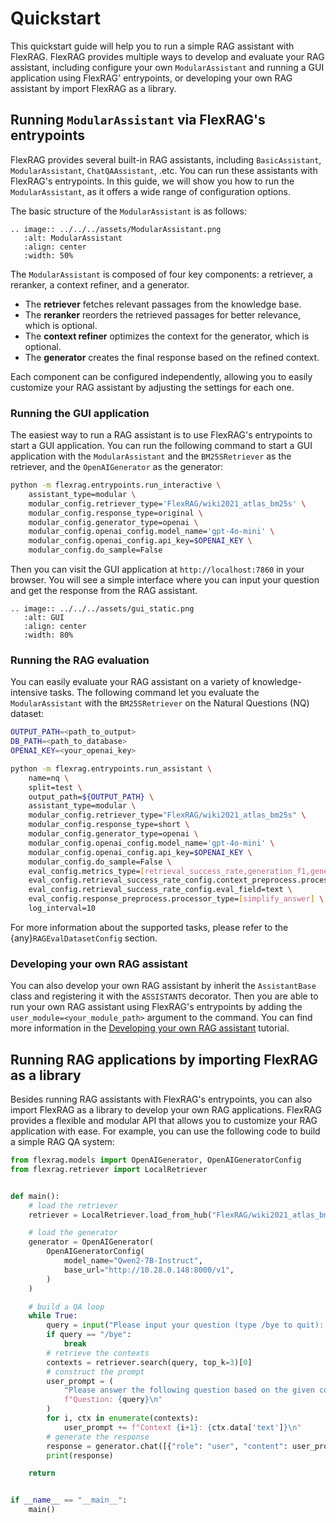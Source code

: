 # Quickstart
This quickstart guide will help you to run a simple RAG assistant with FlexRAG. FlexRAG provides multiple ways to develop and evaluate your RAG assistant, including configure your own `ModularAssistant` and running a GUI application using FlexRAG' entrypoints, or developing your own RAG assistant by import FlexRAG as a library.

## Running `ModularAssistant` via FlexRAG's entrypoints
FlexRAG provides several built-in RAG assistants, including `BasicAssistant`, `ModularAssistant`, `ChatQAAssistant`, .etc. You can run these assistants with FlexRAG's entrypoints. In this guide, we will show you how to run the `ModularAssistant`,  as it offers a wide range of configuration options.

The basic structure of the `ModularAssistant` is as follows:

```{eval-rst}
.. image:: ../../../assets/ModularAssistant.png
   :alt: ModularAssistant
   :align: center
   :width: 50%
```

The `ModularAssistant` is composed of four key components: a retriever, a reranker, a context refiner, and a generator.
- The **retriever** fetches relevant passages from the knowledge base.
- The **reranker** reorders the retrieved passages for better relevance, which is optional.
- The **context refiner** optimizes the context for the generator, which is optional.
- The **generator** creates the final response based on the refined context.

Each component can be configured independently, allowing you to easily customize your RAG assistant by adjusting the settings for each one.


### Running the GUI application
The easiest way to run a RAG assistant is to use FlexRAG's entrypoints to start a GUI application. You can run the following command to start a GUI application with the `ModularAssistant` and the `BM25SRetriever` as the retriever, and the `OpenAIGenerator` as the generator:

```bash
python -m flexrag.entrypoints.run_interactive \
    assistant_type=modular \
    modular_config.retriever_type='FlexRAG/wiki2021_atlas_bm25s' \
    modular_config.response_type=original \
    modular_config.generator_type=openai \
    modular_config.openai_config.model_name='gpt-4o-mini' \
    modular_config.openai_config.api_key=$OPENAI_KEY \
    modular_config.do_sample=False
```

Then you can visit the GUI application at `http://localhost:7860` in your browser. You will see a simple interface where you can input your question and get the response from the RAG assistant.

```{eval-rst}
.. image:: ../../../assets/gui_static.png
   :alt: GUI
   :align: center
   :width: 80%
```


### Running the RAG evaluation
You can easily evaluate your RAG assistant on a variety of knowledge-intensive tasks. The following command let you evaluate the `ModularAssistant` with the `BM25SRetriever` on the Natural Questions (NQ) dataset:
```bash
OUTPUT_PATH=<path_to_output>
DB_PATH=<path_to_database>
OPENAI_KEY=<your_openai_key>

python -m flexrag.entrypoints.run_assistant \
    name=nq \
    split=test \
    output_path=${OUTPUT_PATH} \
    assistant_type=modular \
    modular_config.retriever_type="FlexRAG/wiki2021_atlas_bm25s" \
    modular_config.response_type=short \
    modular_config.generator_type=openai \
    modular_config.openai_config.model_name='gpt-4o-mini' \
    modular_config.openai_config.api_key=$OPENAI_KEY \
    modular_config.do_sample=False \
    eval_config.metrics_type=[retrieval_success_rate,generation_f1,generation_em] \
    eval_config.retrieval_success_rate_config.context_preprocess.processor_type=[simplify_answer] \
    eval_config.retrieval_success_rate_config.eval_field=text \
    eval_config.response_preprocess.processor_type=[simplify_answer] \
    log_interval=10
```

For more information about the supported tasks, please refer to the {any}`RAGEvalDatasetConfig` section.

### Developing your own RAG assistant
You can also develop your own RAG assistant by inherit the `AssistantBase` class and registering it with the `ASSISTANTS` decorator. Then you are able to run your own RAG assistant using FlexRAG's entrypoints by adding the `user_module=<your_module_path>` argument to the command.
You can find more information in the [Developing your own RAG assistant](../tutorial/building_assistant.md) tutorial.

## Running RAG applications by importing FlexRAG as a library
Besides running RAG assistants with FlexRAG's entrypoints, you can also import FlexRAG as a library to develop your own RAG applications. FlexRAG provides a flexible and modular API that allows you to customize your RAG application with ease. For example, you can use the following code to build a simple RAG QA system:

```python
from flexrag.models import OpenAIGenerator, OpenAIGeneratorConfig
from flexrag.retriever import LocalRetriever


def main():
    # load the retriever
    retriever = LocalRetriever.load_from_hub("FlexRAG/wiki2021_atlas_bm25s")

    # load the generator
    generator = OpenAIGenerator(
        OpenAIGeneratorConfig(
            model_name="Qwen2-7B-Instruct",
            base_url="http://10.28.0.148:8000/v1",
        )
    )

    # build a QA loop
    while True:
        query = input("Please input your question (type /bye to quit): ")
        if query == "/bye":
            break
        # retrieve the contexts
        contexts = retriever.search(query, top_k=3)[0]
        # construct the prompt
        user_prompt = (
            "Please answer the following question based on the given contexts.\n"
            f"Question: {query}\n"
        )
        for i, ctx in enumerate(contexts):
            user_prompt += f"Context {i+1}: {ctx.data['text']}\n"
        # generate the response
        response = generator.chat([{"role": "user", "content": user_prompt}])[0][0]
        print(response)

    return


if __name__ == "__main__":
    main()
```